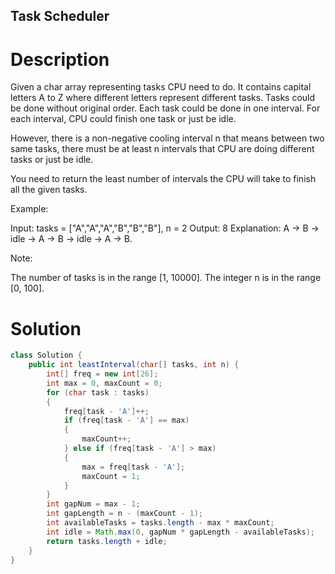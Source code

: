 Task Scheduler
---

# Description
Given a char array representing tasks CPU need to do. It contains capital letters A to Z where different letters represent different tasks. Tasks could be done without original order. Each task could be done in one interval. For each interval, CPU could finish one task or just be idle.

However, there is a non-negative cooling interval n that means between two same tasks, there must be at least n intervals that CPU are doing different tasks or just be idle.

You need to return the least number of intervals the CPU will take to finish all the given tasks.



Example:

Input: tasks = ["A","A","A","B","B","B"], n = 2
Output: 8
Explanation: A -> B -> idle -> A -> B -> idle -> A -> B.


Note:

The number of tasks is in the range [1, 10000].
The integer n is in the range [0, 100].

# Solution
```java
class Solution {
    public int leastInterval(char[] tasks, int n) {
        int[] freq = new int[26];
        int max = 0, maxCount = 0;
        for (char task : tasks)
        {
            freq[task - 'A']++;
            if (freq[task - 'A'] == max)
            {
                maxCount++;
            } else if (freq[task - 'A'] > max)
            {
                max = freq[task - 'A'];
                maxCount = 1;
            }
        }
        int gapNum = max - 1;
        int gapLength = n - (maxCount - 1);
        int availableTasks = tasks.length - max * maxCount;
        int idle = Math.max(0, gapNum * gapLength - availableTasks);
        return tasks.length + idle;
    }
}
```
